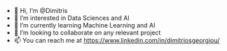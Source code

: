 - 👋 Hi, I’m @Dimitris
- 👀 I’m interested in Data Sciences and AI
- 🌱 I’m currently learning Machine Learning and AI
- 💞️ I’m looking to collaborate on any relevant project
- 📫 You can reach me at https://www.linkedin.com/in/dimitriosgeorgiou/

<!---
telemahos1/telemahos1 is a ✨ special ✨ repository because its `README.md` (this file) appears on your GitHub profile.
You can click the Preview link to take a look at your changes.
--->
